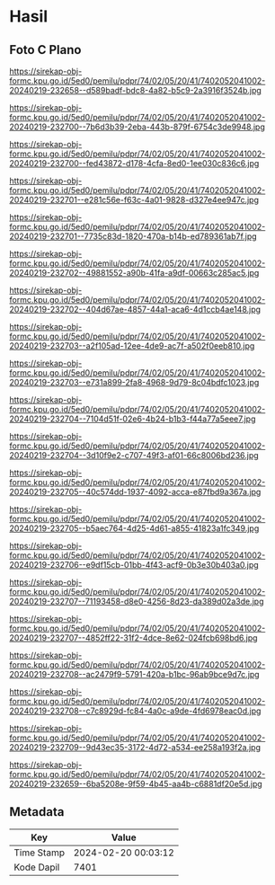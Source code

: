 # Hasil

## Foto C Plano

https://sirekap-obj-formc.kpu.go.id/5ed0/pemilu/pdpr/74/02/05/20/41/7402052041002-20240219-232658--d589badf-bdc8-4a82-b5c9-2a3916f3524b.jpg

https://sirekap-obj-formc.kpu.go.id/5ed0/pemilu/pdpr/74/02/05/20/41/7402052041002-20240219-232700--7b6d3b39-2eba-443b-879f-6754c3de9948.jpg

https://sirekap-obj-formc.kpu.go.id/5ed0/pemilu/pdpr/74/02/05/20/41/7402052041002-20240219-232700--fed43872-d178-4cfa-8ed0-1ee030c836c6.jpg

https://sirekap-obj-formc.kpu.go.id/5ed0/pemilu/pdpr/74/02/05/20/41/7402052041002-20240219-232701--e281c56e-f63c-4a01-9828-d327e4ee947c.jpg

https://sirekap-obj-formc.kpu.go.id/5ed0/pemilu/pdpr/74/02/05/20/41/7402052041002-20240219-232701--7735c83d-1820-470a-b14b-ed789361ab7f.jpg

https://sirekap-obj-formc.kpu.go.id/5ed0/pemilu/pdpr/74/02/05/20/41/7402052041002-20240219-232702--49881552-a90b-41fa-a9df-00663c285ac5.jpg

https://sirekap-obj-formc.kpu.go.id/5ed0/pemilu/pdpr/74/02/05/20/41/7402052041002-20240219-232702--404d67ae-4857-44a1-aca6-4d1ccb4ae148.jpg

https://sirekap-obj-formc.kpu.go.id/5ed0/pemilu/pdpr/74/02/05/20/41/7402052041002-20240219-232703--a2f105ad-12ee-4de9-ac7f-a502f0eeb810.jpg

https://sirekap-obj-formc.kpu.go.id/5ed0/pemilu/pdpr/74/02/05/20/41/7402052041002-20240219-232703--e731a899-2fa8-4968-9d79-8c04bdfc1023.jpg

https://sirekap-obj-formc.kpu.go.id/5ed0/pemilu/pdpr/74/02/05/20/41/7402052041002-20240219-232704--7104d51f-02e6-4b24-b1b3-f44a77a5eee7.jpg

https://sirekap-obj-formc.kpu.go.id/5ed0/pemilu/pdpr/74/02/05/20/41/7402052041002-20240219-232704--3d10f9e2-c707-49f3-af01-66c8006bd236.jpg

https://sirekap-obj-formc.kpu.go.id/5ed0/pemilu/pdpr/74/02/05/20/41/7402052041002-20240219-232705--40c574dd-1937-4092-acca-e87fbd9a367a.jpg

https://sirekap-obj-formc.kpu.go.id/5ed0/pemilu/pdpr/74/02/05/20/41/7402052041002-20240219-232705--b5aec764-4d25-4d61-a855-41823a1fc349.jpg

https://sirekap-obj-formc.kpu.go.id/5ed0/pemilu/pdpr/74/02/05/20/41/7402052041002-20240219-232706--e9df15cb-01bb-4f43-acf9-0b3e30b403a0.jpg

https://sirekap-obj-formc.kpu.go.id/5ed0/pemilu/pdpr/74/02/05/20/41/7402052041002-20240219-232707--71193458-d8e0-4256-8d23-da389d02a3de.jpg

https://sirekap-obj-formc.kpu.go.id/5ed0/pemilu/pdpr/74/02/05/20/41/7402052041002-20240219-232707--4852ff22-31f2-4dce-8e62-024fcb698bd6.jpg

https://sirekap-obj-formc.kpu.go.id/5ed0/pemilu/pdpr/74/02/05/20/41/7402052041002-20240219-232708--ac2479f9-5791-420a-b1bc-96ab9bce9d7c.jpg

https://sirekap-obj-formc.kpu.go.id/5ed0/pemilu/pdpr/74/02/05/20/41/7402052041002-20240219-232708--c7c8929d-fc84-4a0c-a9de-4fd6978eac0d.jpg

https://sirekap-obj-formc.kpu.go.id/5ed0/pemilu/pdpr/74/02/05/20/41/7402052041002-20240219-232709--9d43ec35-3172-4d72-a534-ee258a193f2a.jpg

https://sirekap-obj-formc.kpu.go.id/5ed0/pemilu/pdpr/74/02/05/20/41/7402052041002-20240219-232659--6ba5208e-9f59-4b45-aa4b-c6881df20e5d.jpg


## Metadata

| Key        | Value               |
| ---------- | ------------------- |
| Time Stamp | 2024-02-20 00:03:12 |
| Kode Dapil | 7401                |



